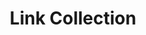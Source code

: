 ---
title: Link Collection
routable: false
taxonomy:
  tag: 'links'
items:
  - title: 'list-none'
    # (values) list-none | list-disc | list-decimal
    class: 'list-none'
    description: >
        This is an optional description text above a collection of a links.
    links:
      - url: '/sidebars/left-sidebar#iamahash'
        text: 'Left Sidebar'
        description: >
          Left sidebar sits above content on mobile
      - url: '/sidebars/right-sidebar'
        text: 'Right Sidebar'
        description: >
          Right sidebar sits below content on mobile
      - url: '/default#headline-3'
        text: 'No Sidebar (default)'
        description: >
          Link to an #anchor
      - url: https://kittyfishfrommars.github.io
        text: 'kittyfishfrommars.github.io'
        description: >
          External link to developer site
      - # url: '#'
        text: 'An entry without a link'
        description: >
          Just in case you need the sidebar for something else

  - title: list-disc
    # (values) list-none | list-disc | list-decimal
    class: 'list-disc'
    links:
      - url: '#'
        text: 'First Pellentesque lectus gravida blandit'
        description: >
          Maecenas vitae  congue pharetra ipsum
      - url: '#'
        text: 'Second ipsum'
        description: >
          Maecenas vitae orci feugiat pharetra 
      - url: '#'
        text: 'Third Phasellus nibh congue'
        description: >
          Maecenas vitae orci feugiat pharetra

  - title: list-decimal
    # (values) list-none | list-disc | list-decimal
    class: 'list-decimal'
    links:
      - url: '#'
        text: 'First Pellentesque lectus gravida blandit'
        description: >
          Maecenas vitae  congue pharetra ipsum
      - url: '#'
        text: 'Second ipsum'
        description: >
          Maecenas vitae orci feugiat pharetra 
      - url: '#'
        text: 'Third Phasellus nibh congue'
        description: >
          Maecenas vitae orci feugiat pharetra
---